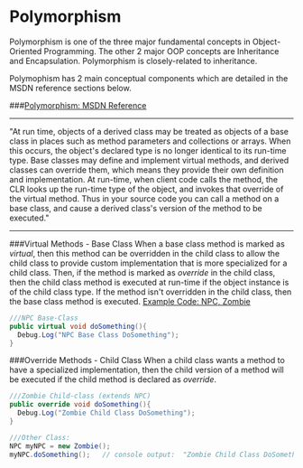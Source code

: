 # Polymorphism

Polymorphism is one of the three major fundamental concepts in Object-Oriented Programming.  The other 2 major OOP concepts are Inheritance and Encapsulation.  Polymorphism is closely-related to inheritance.  

Polymophism has 2 main conceptual components which are detailed in the MSDN reference sections below.

###[Polymorphism: MSDN Reference](https://msdn.microsoft.com/en-us/library/ms173152.aspx)

---

"At run time, objects of a derived class may be treated as objects of a base class in places such as method parameters and collections or arrays. When this occurs, the object's declared type is no longer identical to its run-time type.
Base classes may define and implement virtual methods, and derived classes can override them, which means they provide their own definition and implementation. At run-time, when client code calls the method, the CLR looks up the run-time type of the object, and invokes that override of the virtual method. Thus in your source code you can call a method on a base class, and cause a derived class's version of the method to be executed."

---

###Virtual Methods - Base Class
When a base class method is marked as *virtual*, then this method can be overridden in the child class to allow the child class to provide custom implementation that is more specialized for a child class.  Then, if the method is marked as *override* in the child class, then the child class method is executed at run-time if the object instance is of the child class type.  If the method isn't overridden in the child class, then the base class method is executed.  [Example Code: NPC, Zombie](https://kdoore.gitbooks.io/cs-2335/content/non-player_character_base-class.html) 

```C#
///NPC Base-Class
public virtual void doSomething(){
  Debug.Log("NPC Base Class DoSomething");
}
```


###Override Methods - Child Class
When a child class wants a method to have a specialized implementation, then the child version of a method will be executed if the child method is declared as *override*.

```C#
///Zombie Child-class (extends NPC)
public override void doSomething(){
  Debug.Log("Zombie Child Class DoSomething");
}

///Other Class:
NPC myNPC = new Zombie();
myNPC.doSomething();   // console output:  "Zombie Child Class DoSomething" 
```